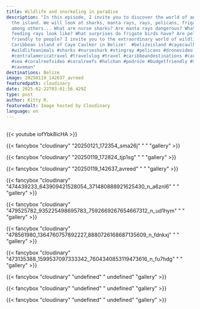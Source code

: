 ```yaml
---
title: Wildlife and snorkeling in paradise
description: "In this episode, I invite you to discover the world of animals on
  the island. We will look at sharks, manta rays, rays, pelicans, frigate birds,
  among others... What are nurse sharks? Are manta rays dangerous? What does
  feeding rays look like? What surprises do frigate birds have? Are pelicans
  friendly to people? I invite you to the extraordinary world of wildlife on the
  Caribbean island of Caye Caulker in Belize!  #belizeisland #cayecaulker
  #wildlifeanimals #sharks #nurseshark #stingray #pelicans #dronevideo #drones
  #centralamericatravel #travelvlog #travel #caribbeandestinations #carribbean
  #sea #coralreefvideo #coralreefs #holchan #podróże #budgetfriendly #snokeling
  #caveman"
destinations: Belize
image: 20250119_142637_avreed
featuredpath: cloudinary
date: 2025-02-22T03:01:56.429Z
type: post
author: Kitty R.
featuredalt: Image hosted by Cloudinary
language: en
---
```

<br>{{< youtube iofYbk8icHA >}}</br>

{{< fancybox "cloudinary" "20250121_172354_sma26j" " " "gallery" >}}

{{< fancybox "cloudinary" "20250119_172824_tjp1sg" " " "gallery" >}}

{{< fancybox "cloudinary" "20250119_142637_avreed" " " "gallery" >}}

{{< fancybox "cloudinary" "474439233_643909421528054_371480888921625430_n_a6znl6" " " "gallery" >}}

{{< fancybox "cloudinary" "479525782_935225498695783_7592669267654667312_n_ud1hym" "  " "gallery" >}}

{{< fancybox "cloudinary" "478561980_1364760757892227_8880726168687135609_n_fdnkxj" " " "gallery" >}}

{{< fancybox "cloudinary" "473135388_1599537097333342_7604340853119473616_n_fu7hdg" " " "gallery" >}}

{{< fancybox "cloudinary" "undefined" "  undefined" "gallery" >}}

{{< fancybox "cloudinary" "undefined" "  undefined" "gallery" >}}

{{< fancybox "cloudinary" "undefined" "  undefined" "gallery" >}}